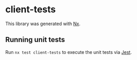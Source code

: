 # client-tests

This library was generated with [Nx](https://nx.dev).

## Running unit tests

Run `nx test client-tests` to execute the unit tests via [Jest](https://jestjs.io).
